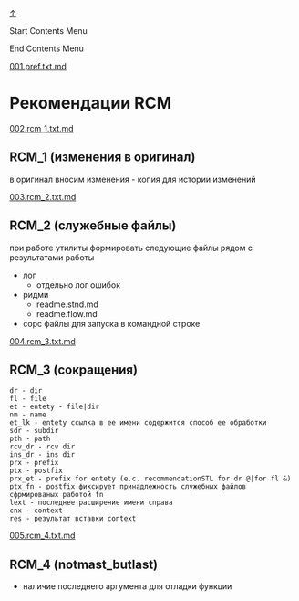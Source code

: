 
<!-- [[__TOC_]] -->

<a name=top></a>
<a class=top-link hide href=#top>↑</a>

Start Contents Menu

End Contents Menu

<!--
CMND: ufl_stl0 4 /home/st/REPOBARE/_repo/st_rc_d/.d/.mul/rbld_readme.mul/.ins_dr/001.rcm.d/cnx.d /home/st/REPOBARE/_repo/st_rc_d/.d/.mul/rbld_readme.mul/.ins_dr/001.rcm.d/res.md

PPWD: /home/st/REPOBARE/_repo/st_rc_d/.d/.mul/rbld_readme.mul/.ins_dr/001.rcm.d

FLOW: /home/st/REPOBARE/_repo/sta/.d/.st_rc_d.data.d/ufl_stl0/.flow.d/009_dr2m

DATE: 1731214263_10112024115103

DATX: 1731214263
-->


[001.pref.txt.md](/REPOBARE/_repo/st_rc_d/.d/.mul/rbld_readme.mul/.ins_dr/001.rcm.d/cnx.d/002.d/001.pref.txt.md)



# Рекомендации RCM

    

[002.rcm_1.txt.md](/REPOBARE/_repo/st_rc_d/.d/.mul/rbld_readme.mul/.ins_dr/001.rcm.d/cnx.d/002.d/002.rcm_1.txt.md)



## RCM_1 (изменения в оригинал)

в оригинал вносим изменения - копия для истории изменений
    

[003.rcm_2.txt.md](/REPOBARE/_repo/st_rc_d/.d/.mul/rbld_readme.mul/.ins_dr/001.rcm.d/cnx.d/002.d/003.rcm_2.txt.md)



## RCM_2 (служебные файлы)

при работе утилиты формировать следующие файлы рядом с результатами работы
  - лог
    - отдельно лог ошибок
  - ридми 
    - readme.stnd.md
    - readme.flow.md
  - сорс файлы для запуска в командной строке
    

[004.rcm_3.txt.md](/REPOBARE/_repo/st_rc_d/.d/.mul/rbld_readme.mul/.ins_dr/001.rcm.d/cnx.d/002.d/004.rcm_3.txt.md)



## RCM_3 (cокращения)

    dr - dir
    fl - file
    et - entety - file|dir
    nm - name
    et_lk - entety ссылка в ее имени содержится способ ее обработки
    sdr - subdir
    pth - path
    rcv_dr - rcv dir
    ins_dr - ins dir
    prx - prefix
    ptx - postfix
    prx_et - prefix for entety (e.c. recommendationSTL for dr @|for fl &)
    ptx_fn - postfix фиксирует принадлежность служебных файлов сфрмированых работой fn
    lext - последнее расширение имени справа 
    cnx - context 
    res - результат вставки context
    

[005.rcm_4.txt.md](/REPOBARE/_repo/st_rc_d/.d/.mul/rbld_readme.mul/.ins_dr/001.rcm.d/cnx.d/002.d/005.rcm_4.txt.md)



## RCM_4 (notmast_butlast)

- наличие последнего аргумента для отладки функции 




